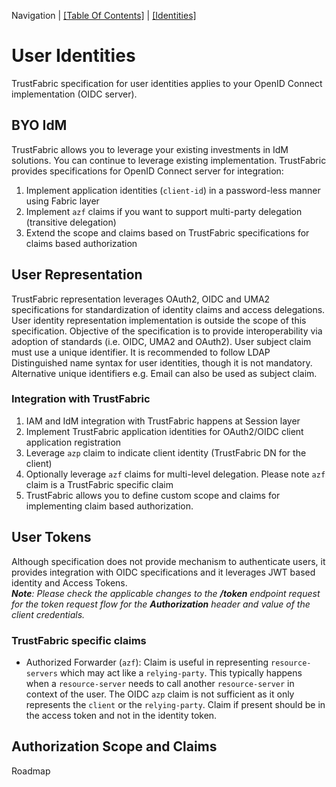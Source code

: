 Navigation | [[Table Of Contents]](../README.md#navigating-the-documentation) | [[Identities]](../Identity.md)

# User Identities

TrustFabric specification for user identities applies to your OpenID Connect implementation (OIDC server).

## BYO IdM

TrustFabric allows you to leverage your existing investments in IdM solutions. You can continue to leverage existing implementation. TrustFabric provides specifications for OpenID Connect server for integration:

1. Implement application identities (`client-id`) in a password-less manner using Fabric layer
2. Implement `azf` claims if you want to support multi-party delegation (transitive delegation)
3. Extend the scope and claims based on TrustFabric specifications for claims based authorization

## User Representation

TrustFabric representation leverages OAuth2, OIDC and UMA2 specifications for standardization of identity claims and access delegations. User identity representation implementation is outside the scope of this specification. Objective of the specification is to provide interoperability via adoption of standards (i.e. OIDC, UMA2 and OAuth2).
User subject claim must use a unique identifier. It is recommended to follow LDAP Distinguished name syntax for user identities, though it is not mandatory. Alternative unique identifiers e.g. Email can also be used as subject claim.

### Integration with TrustFabric

1. IAM and IdM integration with TrustFabric happens at Session layer
1. Implement TrustFabric application identities for OAuth2/OIDC client application registration
1. Leverage `azp` claim to indicate client identity (TrustFabric DN for the client) 
1. Optionally leverage `azf` claims for multi-level delegation. Please note `azf` claim is a TrustFabric specific claim
1. TrustFabric allows you to define custom scope and claims for implementing claim based authorization.

## User Tokens

Although specification does not provide mechanism to authenticate users, it provides integration with OIDC specifications and it leverages JWT based identity and Access Tokens.  
***Note**: Please check the applicable changes to the **/token** endpoint request for the token request flow for the **Authorization** header and value of the client credentials.*

### TrustFabric specific claims

* Authorized Forwarder (`azf`): Claim is useful in representing `resource-servers` which may act like a `relying-party`. This typically happens when a `resource-server` needs to call another `resource-server` in context of the user. The OIDC `azp` claim is not sufficient as it only represents the `client` or the `relying-party`. Claim if present should be in the access token and not in the identity token.


## Authorization Scope and Claims

Roadmap
